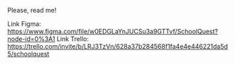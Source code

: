 Please, read me!

Link Figma: https://www.figma.com/file/w0EDGLaYnJUCSu3a9GTTvf/SchoolQuest?node-id=0%3A1
Link Trello: https://trello.com/invite/b/LRJ3TzVn/628a37b284568f1fa4e4e446221da5d5/schoolquest
